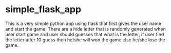 # simple_flask_app

This is a very simple python app using flask that first gives the user name and start the game, There are a hide letter that is randomly generated when user start game and user should guesses that what is the letter, if user find the letter after 10 guess then he/she will won the game else he/she lose the game.
